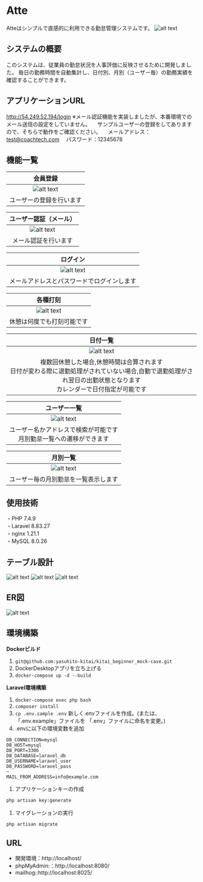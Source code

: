 # Atte
Atteはシンプルで直感的に利用できる勤怠管理システムです。
![alt text](/readme-img/Atte.jpg)

## システムの概要
このシステムは、従業員の勤怠状況を人事評価に反映させるために開発しました。
毎日の勤務時間を自動集計し、日付別、月別（ユーザー毎）の勤務実績を確認することができます。

## アプリケーションURL
http://54.249.52.194/login
※メール認証機能を実装しましたが、本番環境でのメール送信の設定をしていません。
　サンプルユーザーの登録をしてありますので、そちらで動作をご確認ください。
　メールアドレス：test@coachtech.com
　パスワード：12345678

## 機能一覧
|               会員登録               |
| :----------------------------------: |
| ![alt text](/readme-img/会員登録.jpg) |
| ユーザーの登録を行います |


|           ユーザー認証（メール）  |
| :------------------------------: |
| ![alt text](/readme-img/認証メール.jpg) |
|    メール認証を行います|


|               ログイン               |
| :----------------------------------: |
| ![alt text](/readme-img/ログイン.jpg)|
| メールアドレスとパスワードでログインします |

|               各種打刻               |
| :----------------------------------: |
| ![alt text](/readme-img/打刻.jpg) |
| 休憩は何度でも打刻可能です|


|               日付一覧               |
| :----------------------------------: |
| ![alt text](/readme-img/日付一覧.jpg) |
| 複数回休憩した場合,休憩時間は合算されます<br>日付が変わる際に退勤処理がされていない場合,自動で退勤処理がされ翌日の出勤状態となります<br>カレンダーで日付指定が可能です|

|                     ユーザー一覧                |
| :--------------------------------------------: |
|      ![alt text](/readme-img/ユーザー一覧.jpg)      |
| ユーザー名かアドレスで検索が可能です<br>月別勤怠一覧への遷移ができます|

|                    月別一覧                    |
| :--------------------------------------------: |
|       ![alt text](/readme-img/月別一覧.jpg)    |
| ユーザー毎の月別勤怠を一覧表示します |

## 使用技術
・PHP 7.4.9  
・Laravel 8.83.27  
・nginx 1.21.1  
・MySQL 8.0.26

## テーブル設計
![alt text](/readme-img/table1.jpg)
![alt text](/readme-img/table2.jpg)
![alt text](/readme-img/table3.jpg)

## ER図
![alt text](/readme-img/er.jpg)

## 環境構築

**Dockerビルド**
1. `git@github.com:yasuhito-kitai/kitai_beginner_mock-case.git`
2. DockerDesktopアプリを立ち上げる
3. `docker-compose up -d --build`

**Laravel環境構築**
1. `docker-compose exec php bash`
2. `composer install`
3. `cp .env.sample .env` 新しく.envファイルを作成。(または、「.env.example」ファイルを 「.env」ファイルに命名を変更。)
4. .envに以下の環境変数を追加
``` text
DB_CONNECTION=mysql
DB_HOST=mysql
DB_PORT=3306
DB_DATABASE=laravel_db
DB_USERNAME=laravel_user
DB_PASSWORD=laravel_pass
~
MAIL_FROM_ADDRESS=info@example.com
```
1. アプリケーションキーの作成
``` bash
php artisan key:generate
```

1. マイグレーションの実行
``` bash
php artisan migrate
```
## URL
- 開発環境：http://localhost/
- phpMyAdmin:：http://localhost:8080/
- mailhog::http://localhost:8025/